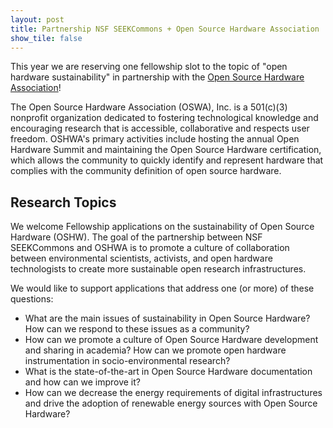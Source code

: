 ```yaml
---
layout: post
title: Partnership NSF SEEKCommons + Open Source Hardware Association
show_tile: false
---
```

This year we are reserving one fellowship slot to the topic of "open hardware sustainability" in partnership with the [Open Source Hardware Association](https://www.oshwa.org)!

The Open Source Hardware Association (OSWA), Inc. is a 501(c)(3) nonprofit organization dedicated to fostering technological knowledge and encouraging research that is accessible, collaborative and respects user freedom. OSHWA's primary activities include hosting the annual Open Hardware Summit and maintaining the Open Source Hardware certification, which allows the community to quickly identify and represent hardware that complies with the community definition of open source hardware.

## Research Topics

We welcome Fellowship applications on the sustainability of Open Source Hardware (OSHW). The goal of the partnership between NSF SEEKCommons and OSHWA is to promote a culture of collaboration between environmental scientists, activists, and open hardware technologists to create more sustainable open research infrastructures.

We would like to support applications that address one (or more) of these questions:
- What are the main issues of sustainability in Open Source Hardware? How can we respond to these issues as a community?
- How can we promote a culture of Open Source Hardware development and sharing in academia? How can we promote open hardware instrumentation in socio-environmental research?
- What is the state-of-the-art in Open Source Hardware documentation and how can we improve it?
- How can we decrease the energy requirements of digital infrastructures and drive the adoption of renewable energy sources with Open Source Hardware?

